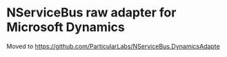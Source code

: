 # NServiceBus raw adapter for Microsoft Dynamics

Moved to https://github.com/ParticularLabs/NServiceBus.DynamicsAdapte
